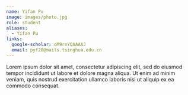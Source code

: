 ```yaml
---
name: Yifan Pu
image: images/photo.jpg
role: student
aliases:
  - Yifan Pu
links:
  google-scholar: oM9rnYQAAAAJ
  email: pyf20@mails.tsinghua.edu.cn
---
```


Lorem ipsum dolor sit amet, consectetur adipiscing elit, sed do eiusmod tempor
incididunt ut labore et dolore magna aliqua. Ut enim ad minim veniam, quis
nostrud exercitation ullamco laboris nisi ut aliquip ex ea commodo consequat.
